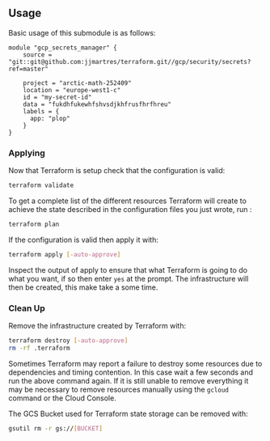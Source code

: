 ## Usage
Basic usage of this submodule is as follows:
```hcl
module "gcp_secrets_manager" {
    source = "git::git@github.com:jjmartres/terraform.git//gcp/security/secrets?ref=master"

    project = "arctic-math-252409"
    location = "europe-west1-c"
    id = "my-secret-id"
    data = "fukdhfukewhfshvsdjkhfrusfhrfhreu"
    labels = {
      app: "plop"
    }
}
```
### Applying

Now that Terraform is setup check that the configuration is valid:

```bash
terraform validate 
```

To get a complete list of the different resources Terraform will create to achieve the state described in the configuration files you just wrote, run :

```bash
terraform plan
```

If the configuration is valid then apply it with:

```bash
terraform apply [-auto-approve]
```

Inspect the output of apply to ensure that what Terraform is going to do what you want, if so then enter `yes` at the prompt.
The infrastructure will then be created, this make take a some time.


### Clean Up

Remove the infrastructure created by Terraform with:

```bash
terraform destroy [-auto-approve]
rm -rf .terraform
```

Sometimes Terraform may report a failure to destroy some resources due to dependencies and timing contention.
In this case wait a few seconds and run the above command again. If it is still unable to remove everything it may be necessary to remove resources manually using the `gcloud` command or the Cloud Console.

The GCS Bucket used for Terraform state storage can be removed with:

```bash
gsutil rm -r gs://[BUCKET]
```